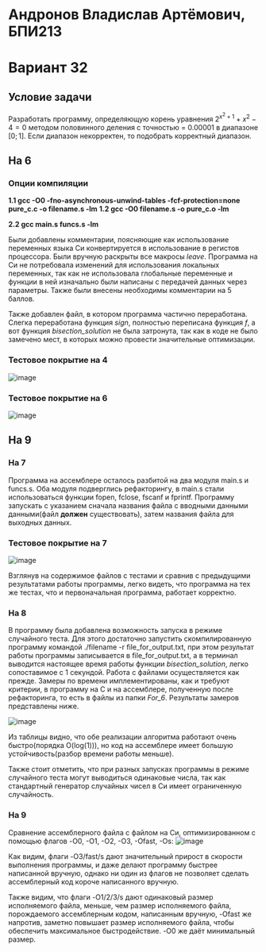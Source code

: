 # Андронов Владислав Артёмович, БПИ213
# Вариант 32
## Условие задачи
Разработать программу, определяющую корень уравнения $2^{x^2 + 1} + x^2 - 4 = 0$ методом половинного деления с точностью = $0.00001$ в диапазоне $[0; 1]$. Если диапазон некорректен, то подобрать корректный диапазон.
## На 6
### Опции компиляции
**1.1 gcc -O0 -fno-asynchronous-unwind-tables -fcf-protection=none pure_c.c -o filename.s -lm**
**1.2 gcc -O0 filename.s -o pure_c.o -lm**

**2.2 gcc main.s funcs.s -lm**

Были добавлены комментарии, поясняющие как использование переменных языка Си конвертируется в использование в регистов процессора. Были вручную раскрыты все макросы _leave_. Программа на Си не потребовала изменений для использования локальных переменных, так как не использовала глобальные переменные и функции в ней изначально были написаны с передачей данных через параметры. Также были внесены необходимы комментарии на 5 баллов.

Также добавлен файл, в котором программа частично переработана. Слегка переработана функция _sign_, полностью переписана функция _f_, а вот функция _bisection_solution_ не была затронута, так как в коде не было замечено мест, в которых можно провести значительные оптимизации.

### Тестовое покрытие на 4
![image](https://user-images.githubusercontent.com/97717897/202545362-a16b5fff-19a0-4746-b772-ff2c96dbde01.png)

### Тестовое покрытие на 6
![image](https://user-images.githubusercontent.com/97717897/202596137-cc01a5c1-5750-497f-8d94-011115752ff7.png)

## На 9
### На 7
Программа на ассемблере осталось разбитой на два модуля main.s и funcs.s. Оба модуля подверглись рефакторингу, в main.s стали использоваться функции fopen, fclose, fscanf и fprintf. Программу запускать с указанием сначала названия файла с вводными данными данными(файл __должен__ существовать), затем названия файла для выходных данных.

### Тестовое покрытие на 7
![image](https://user-images.githubusercontent.com/97717897/202731898-6042a247-af1f-44e1-870e-4581faec4407.png)

Взглянув на содержимое файлов с тестами и сравнив с предыдущими результатами работы программы, легко видеть, что программа на тех же тестах, что и первоначальная программа, работает корректно.

### На 8
В программу была добавлена возможность запуска в режиме случайного теста. Для этого достаточно запустить скомпилированную программу командой ./filename -r file_for_output.txt, при этом результат работы программы записывается в file_for_output.txt, а в терминал выводится настоящее время работы функции _bisection_solution_, легко сопоставимое с 1 секундой. Работа с файлами осуществляется как прежде. Замеры по времени имплементированы, как и требуют критерии, в программу на C и на ассемблере, полученную после рефакторинга, то есть в файлы из папки *For_6*. Результаты замеров представлены ниже.

![image](https://user-images.githubusercontent.com/97717897/202736306-e7e57087-93a9-442f-a25a-0282ba2fc0b0.png)

Из таблицы видно, что обе реализации алгоритма работают очень быстро(порядка O(log(1))), но код на ассемблере имеет большую устойчивость(разбор времени работы меньше).

Также стоит отметить, что при разных запусках программы в режиме случайного теста могут выводиться одинаковые числа, так как стандартный генератор случайных чисел в Си имеет ограниченную случайность.

### На 9
Сравнение ассемблерного файла с файлом на Си, оптимизированном с помощью флагов -O0, -O1, -O2, -O3, -Ofast, -Os:
![image](https://user-images.githubusercontent.com/97717897/202742255-55cffd46-775b-4e73-88b0-b35184443f31.png)

Как видим, флаги -O3/fast/s дают значительный прирост в скорости выполнения программы, и даже делают программу быстрее написанной вручную, однако ни один из флагов не позволяет сделать ассемблерный код короче написанного вручную.

Также видим, что флаги -O1/2/3/s дают одинаковый размер исполняемого файла, меньше, чем размер исполняемого файла, порождаемого ассемблерным кодом, написанным вручную, -Ofast же напротив, заметно повышает размер исполняемого файла, чтобы обеспечить максимальное быстродействие. -O0 же даёт минимальный размер.
